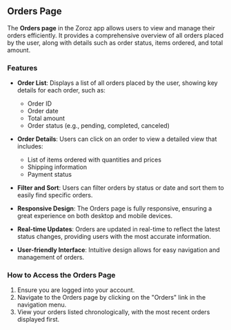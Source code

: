 ## Orders Page

The **Orders page** in the Zoroz app allows users to view and manage their orders efficiently. It provides a comprehensive overview of all orders placed by the user, along with details such as order status, items ordered, and total amount.

### Features

- **Order List**: Displays a list of all orders placed by the user, showing key details for each order, such as:
  - Order ID
  - Order date
  - Total amount
  - Order status (e.g., pending, completed, canceled)

- **Order Details**: Users can click on an order to view a detailed view that includes:
  - List of items ordered with quantities and prices
  - Shipping information
  - Payment status

- **Filter and Sort**: Users can filter orders by status or date and sort them to easily find specific orders.

- **Responsive Design**: The Orders page is fully responsive, ensuring a great experience on both desktop and mobile devices.

- **Real-time Updates**: Orders are updated in real-time to reflect the latest status changes, providing users with the most accurate information.

- **User-friendly Interface**: Intuitive design allows for easy navigation and management of orders.

### How to Access the Orders Page

1. Ensure you are logged into your account.
2. Navigate to the Orders page by clicking on the "Orders" link in the navigation menu.
3. View your orders listed chronologically, with the most recent orders displayed first.
